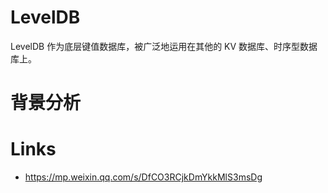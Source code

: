 # LevelDB

LevelDB 作为底层键值数据库，被广泛地运用在其他的 KV 数据库、时序型数据库上。

# 背景分析

# Links

- https://mp.weixin.qq.com/s/DfCO3RCjkDmYkkMlS3msDg
